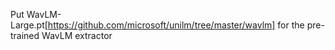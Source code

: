 Put WavLM-Large.pt[https://github.com/microsoft/unilm/tree/master/wavlm] for the pre-trained WavLM extractor
